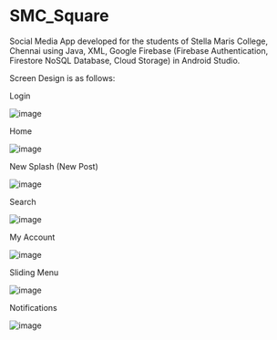 # SMC_Square

Social Media App developed for the students of Stella Maris College, Chennai using Java, XML, Google Firebase (Firebase Authentication, Firestore NoSQL Database, Cloud Storage) in Android Studio.

Screen Design is as follows:

Login                                                                                                  

![image](https://user-images.githubusercontent.com/45737293/180580352-81f75aa9-b343-4a89-a978-d69e2e232788.png)   


Home

![image](https://user-images.githubusercontent.com/45737293/180583483-53393dc8-33ab-49e8-98bb-d1c538bcef65.png)


New Splash (New Post)

![image](https://user-images.githubusercontent.com/45737293/180585030-ae04d4a6-c8d7-420f-9b48-8e568e33d509.png)


Search

![image](https://user-images.githubusercontent.com/45737293/180583924-c173c2e3-11e8-46a0-9650-935b015d61a4.png)


My Account

![image](https://user-images.githubusercontent.com/45737293/180581983-cdc6669b-ffaa-41fc-a849-80890fbf3c02.png)


Sliding Menu

![image](https://user-images.githubusercontent.com/45737293/180582295-0af5c792-5bf6-4148-a03c-89d98d6981e3.png)


Notifications

![image](https://user-images.githubusercontent.com/45737293/180582426-06f52aeb-e9bd-47f0-973a-e6bb36b2db3a.png)
